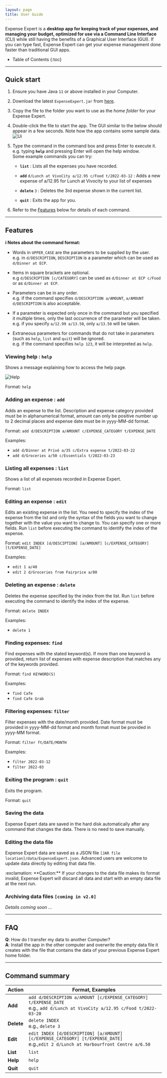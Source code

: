 ```yaml
---
layout: page
title: User Guide
---
```


Expense Expert is a **desktop app for keeping track of your expenses, and managing your budget, optimized for use via a Command Line Interface** (CLI) while still having the benefits of a Graphical User Interface (GUI). If you can type fast, Expense Expert can get your expense management done faster than traditional GUI apps.

- Table of Contents
  {:toc}

---

## Quick start

1. Ensure you have Java `11` or above installed in your Computer.

1. Download the latest `ExpenseExpert.jar` from [here](https://github.com/AY2122S2-CS2103T-W09-3/tp/releases).

1. Copy the file to the folder you want to use as the _home folder_ for your Expense Expert.

1. Double-click the file to start the app. The GUI similar to the below should appear in a few seconds. Note how the app contains some sample data.<br>
   ![Ui](images/Ui.png)

1. Type the command in the command box and press Enter to execute it. e.g. typing **`help`** and pressing Enter will open the help window.<br>
   Some example commands you can try:

   - **`list`** : Lists all the expenses you have recorded.

   - **`add`** `d/Lunch at VivoCity a/12.95 c/Food t/2022-03-12` : Adds a new expense of a/12.95 for Lunch at Vivocity to your list of expenses

   - **`delete`** `3` : Deletes the 3rd expense shown in the current list.

   - **`quit`** : Exits the app for you.

1. Refer to the [Features](#features) below for details of each command.

---

## Features

<div markdown="block" class="alert alert-info">

**:information_source: Notes about the command format:**<br>

- Words in `UPPER_CASE` are the parameters to be supplied by the user.<br>
  e.g. in `d/DESCRIPTION`, `DESCRIPTION` is a parameter which can be used as `d/Dinner at ECP`.

- Items in square brackets are optional.<br>
  e.g `d/DESCRIPTION [c/CATEGORY]` can be used as `d/Dinner at ECP c/Food` or as `d/Dinner at ECP`.

- Parameters can be in any order.<br>
  e.g. if the command specifies `d/DESCRIPTION a/AMOUNT`, `a/AMOUNT d/DESCRIPTION` is also acceptable.

- If a parameter is expected only once in the command but you specified it multiple times, only the last occurrence of the parameter will be taken.<br>
  e.g. if you specify `a/12.99 a/13.50`, only `a/13.50` will be taken.

- Extraneous parameters for commands that do not take in parameters (such as `help`, `list` and `quit`) will be ignored.<br>
  e.g. if the command specifies `help 123`, it will be interpreted as `help`.

</div>

### Viewing help : `help`

Shows a message explaining how to access the help page.

![Help](images/Help_Ui.png)

Format: `help`

### Adding an expense : `add`

Adds an expense to the list. Description and expense category provided must be in alphanumerical format, amount can only be positive number up to 2 decimal places
and expense date must be in yyyy-MM-dd format.

Format: `add d/DESCRIPTION a/AMOUNT c/EXPENSE_CATEGORY t/EXPENSE_DATE`

Examples:

- `add d/Dinner at Privé a/35 c/Extra expense t/2022-03-22`
- `add d/Groceries a/50 c/Essentials t/2022-03-23`

### Listing all expenses : `list`

Shows a list of all expenses recorded in Expense Expert.

Format: `list`

### Editing an expense : `edit`

Edits an existing expense in the list. You need to specify the index of the expense from the list and only the syntax of the fields you want to change together 
with the value you want to change to. You can specify one or more fields. Run `list` before executing the command to identify the index of the expense.

Format: `edit INDEX [d/DESCIPTION] [a/AMOUNT] [c/EXPENSE_CATEGORY] [t/EXPENSE_DATE]`

Examples:

- `edit 1 a/40`
- `edit 2 d/Groceries from Fairprice a/80`

### Deleting an expense : `delete`

Deletes the expense specified by the index from the list. Run `list` before executing the command to identify the index of the expense.

Format: `delete INDEX`

Examples:

- `delete 1`

### Finding expenses: `find`

Find expenses with the stated keyword(s). If more than one keyword is provided, return list of expenses with expense description that matches any of the keywords provided.

Format: `find KEYWORD(S)`

Examples:

- `find Cafe`
- `find Cafe Grab`

### Filtering expenses: `filter`

Filter expenses with the date/month provided. Date format must be provided in yyyy-MM-dd format and month format must be provided in yyyy-MM format.

Format: `filter ft/DATE/MONTH`

Examples:

- `filter 2022-03-12`
- `filter 2022-03`
### Exiting the program : `quit`

Exits the program.

Format: `quit`

### Saving the data

Expense Expert data are saved in the hard disk automatically after any command that changes the data. There is no need to save manually.

### Editing the data file

Expense Expert data are saved as a JSON file `[JAR file location]/data/ExpenseExpert.json`. Advanced users are welcome to update data directly by editing that data file.

<div markdown="span" class="alert alert-warning">:exclamation: **Caution:**
If your changes to the data file makes its format invalid, Expense Expert will discard all data and start with an empty data file at the next run.
</div>

### Archiving data files `[coming in v2.0]`

_Details coming soon ..._

---

## FAQ

**Q**: How do I transfer my data to another Computer?<br>
**A**: Install the app in the other computer and overwrite the empty data file it creates with the file that contains the data of your previous Expense Expert home folder.

---

## Command summary

| Action     | Format, Examples                                                                                                                      |
| ---------- |---------------------------------------------------------------------------------------------------------------------------------------|
| **Add**    | `add d/DESCRIPTION a/AMOUNT [c/EXPENSE_CATEGORY] t/EXPENSE_DATE ` <br> e.g., `add d/Lunch at VivoCity a/12.95 c/Food t/2022-03-20`    |
| **Delete** | `delete INDEX`<br> e.g., `delete 3`                                                                                                   |
| **Edit**   | `edit INDEX [d/DESCRIPTION] [a/AMOUNT] [c/EXPENSE_CATEGORY] [t/EXPENSE_DATE]`<br> e.g.,`edit 2 d/Lunch at Harbourfront Centre a/6.50` |
| **List**   | `list`                                                                                                                                |
| **Help**   | `help`                                                                                                                                |
| **Quit**   | `quit`                                                                                                                                |
